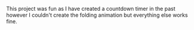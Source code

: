 This project was fun as I have created a countdown timer in the past however I couldn't create the folding animation but everything else works fine.